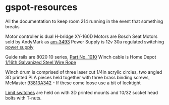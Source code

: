 # gspot-resources
All the documentation to keep room 214 running in the event that something breaks

Motor controller is dual H-bridge XY-160D
Motors are Bosch Seat Motors sold by AndyMark as [am-3493](https://wpilib.screenstepslive.com/s/4485/m/63630/l/679357-bosch-seat-motor)
Power Supply is 12v 30a regulated switching [power supply](https://www.amazon.com/gp/product/B06VWV5YCH/ref=ppx_od_dt_b_asin_title_s00?ie=UTF8&psc=1)

Guide rails are 8020 10 series, [Part No. 1010](https://8020.net/1010.html)
Winch cable is Home Depot [1/16th Galvanized Steel Wire Rope](https://www.homedepot.com/p/Everbilt-1-16-in-x-250-ft-Galvanized-Vinyl-Coated-Steel-Wire-Rope-806370/203958870)

Winch drum is comprised of three laser cut 1/4in acrylic circles, two angled 3D printed PLA pieces held together with three brass binding screws, McMaster [93813A342](https://www.mcmaster.com/93813A342/) - If these come loose use a bit of locktight

[Limit switches](https://www.amazon.com/dp/B07ZVJD1GC?psc=1&ref=ppx_yo2_dt_b_product_details) are held on with 3D printed mounts and 10/32 socket head bolts with T-nuts.
